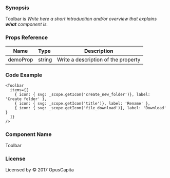 ### Synopsis

Toolbar is 
*Write here a short introduction and/or overview that explains **what** component is.*

### Props Reference

| Name                           | Type                    | Description                                                 |
| ------------------------------ | :---------------------- | ----------------------------------------------------------- |
| demoProp                       | string                  | Write a description of the property                         |

### Code Example

```
<Toolbar 
  items={[
    { icon: { svg: _scope.getIcon('create_new_folder')}, label: 'Create folder' },
    { icon: { svg: _scope.getIcon('title')}, label: 'Rename' },
    { icon: { svg: _scope.getIcon('file_download')}, label: 'Download' }
  ]}
/>
```

### Component Name

Toolbar

### License

Licensed by © 2017 OpusCapita

